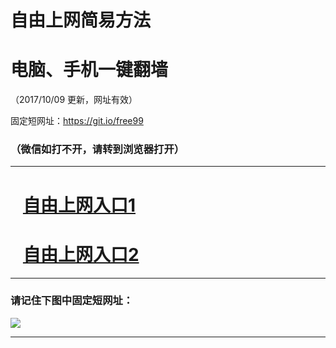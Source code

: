 ﻿# 自由上网简易方法

# 电脑、手机一键翻墙

（2017/10/09 更新，网址有效）

固定短网址：https://git.io/free99

### （微信如打不开，请转到浏览器打开）


***





# &nbsp;&nbsp; <a href="http://ft556123578.fwq-tz-1001.info/fwqtz01.html?t=100900118091 " target="_blank">自由上网入口1</a>
# &nbsp;&nbsp; <a href="http://ft1280217474.fwq-tz-1002.info/fwqtz02.html?t=100900128213 " target="_blank">自由上网入口2</a>
***

### 请记住下图中固定短网址：

<img src="https://s3-us-west-2.amazonaws.com/fwq-1001/yjfq-20170905okok.png" /> 


***

